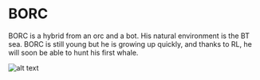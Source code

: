 # BORC
BORC is a hybrid from an orc and a bot. His natural environment is the BT sea. BORC is still young but he is growing up quickly, and thanks to RL, he will soon be able to hunt his first whale.

![alt text](https://cdn.dribbble.com/users/1153546/screenshots/3339572/killer_whale_logo.jpg)

